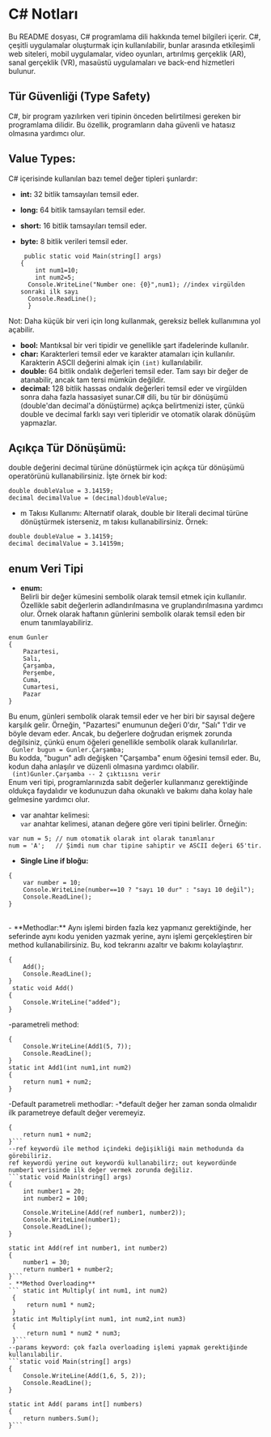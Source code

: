 # C# Notları

Bu README dosyası, C# programlama dili hakkında temel bilgileri içerir. C#, çeşitli uygulamalar oluşturmak için kullanılabilir, bunlar arasında etkileşimli web siteleri, mobil uygulamalar, video oyunları, artırılmış gerçeklik (AR), sanal gerçeklik (VR), masaüstü uygulamaları ve back-end hizmetleri bulunur.

## Tür Güvenliği (Type Safety)

C#, bir program yazılırken veri tipinin önceden belirtilmesi gereken bir programlama dilidir. Bu özellik, programların daha güvenli ve hatasız olmasına yardımcı olur.

## Value Types: 
C# içerisinde kullanılan bazı temel değer tipleri şunlardır:

- **int:** 32 bitlik tamsayıları temsil eder.
- **long:** 64 bitlik tamsayıları temsil eder.
- **short:** 16 bitlik tamsayıları temsil eder.
- **byte:** 8 bitlik verileri temsil eder.
  
  ```
   public static void Main(string[] args)
  {
      int num1=10;
      int num2=5;
    Console.WriteLine("Number one: {0}",num1); //index virgülden sonraki ilk sayı
    Console.ReadLine();
    }
  ```
Not: Daha küçük bir veri için long kullanmak, gereksiz bellek kullanımına yol açabilir.

- **bool:** Mantıksal bir veri tipidir ve genellikle şart ifadelerinde kullanılır.
- **char:** Karakterleri temsil eder ve karakter atamaları için kullanılır. Karakterin ASCII değerini almak için `(int)` kullanılabilir.
- **double:** 64 bitlik ondalık değerleri temsil eder. Tam sayı bir değer de atanabilir, ancak tam tersi mümkün değildir.
- **decimal:** 128 bitlik hassas ondalık değerleri temsil eder ve virgülden sonra daha fazla hassasiyet sunar.C# dili, bu tür bir dönüşümü (double'dan decimal'a dönüştürme) açıkça belirtmenizi ister, çünkü double ve decimal farklı sayı veri tipleridir ve otomatik olarak dönüşüm yapmazlar.

 ## Açıkça Tür Dönüşümü:
double değerini decimal türüne dönüştürmek için açıkça tür dönüşümü operatörünü kullanabilirsiniz. İşte örnek bir kod:

```
double doubleValue = 3.14159;
decimal decimalValue = (decimal)doubleValue;
```

- m Takısı Kullanımı:
Alternatif olarak, double bir literali decimal türüne dönüştürmek isterseniz, m takısı kullanabilirsiniz. Örnek:
 
```
double doubleValue = 3.14159;
decimal decimalValue = 3.14159m;
```

## enum Veri Tipi

- **enum:** <br> Belirli bir değer kümesini sembolik olarak temsil etmek için kullanılır. Özellikle sabit değerlerin adlandırılmasına ve gruplandırılmasına yardımcı olur. Örnek olarak haftanın günlerini sembolik olarak temsil eden bir enum tanımlayabiliriz.

```
enum Gunler
{
    Pazartesi,
    Salı,
    Çarşamba,
    Perşembe,
    Cuma,
    Cumartesi,
    Pazar
}
```
Bu enum, günleri sembolik olarak temsil eder ve her biri bir sayısal değere karşılık gelir.
Örneğin, "Pazartesi" enumunun değeri 0'dır, "Salı" 1'dir ve böyle devam eder. Ancak, bu değerlere doğrudan erişmek zorunda değilsiniz, çünkü enum öğeleri genellikle sembolik olarak kullanılırlar.
<br>
``` Gunler bugun = Gunler.Çarşamba;```<br>
Bu kodda, "bugun" adlı değişken "Çarşamba" enum öğesini temsil eder. Bu, kodun daha anlaşılır ve düzenli olmasına yardımcı olabilir.
 <br>
``` (int)Gunler.Çarşamba -- 2 çıktıısnı verir```<br>
Enum veri tipi, programlarınızda sabit değerler kullanmanız gerektiğinde oldukça faydalıdır ve kodunuzun daha okunaklı ve bakımı daha kolay hale gelmesine yardımcı olur.
- var anahtar kelimesi: <br>
`var` anahtar kelimesi, atanan değere göre veri tipini belirler. Örneğin:
```
var num = 5; // num otomatik olarak int olarak tanımlanır
num = 'A';   // Şimdi num char tipine sahiptir ve ASCII değeri 65'tir.
```
- **Single Line if bloğu:**
```static void Main(string[] args)
{
    var number = 10;
    Console.WriteLine(number==10 ? "sayı 10 dur" : "sayı 10 değil");
    Console.ReadLine();
}
```
<br>
- **Methodlar:** 
Aynı işlemi birden fazla kez yapmanız gerektiğinde, her seferinde aynı kodu yeniden yazmak yerine, aynı işlemi gerçekleştiren bir method kullanabilirsiniz. Bu, kod tekrarını azaltır ve bakımı kolaylaştırır.

```static void Main(string[] args)
{
    Add();
    Console.ReadLine();
}
 static void Add()
{
    Console.WriteLine("added");
}
```
-parametreli method:

```static void Main(string[] args)
{
    Console.WriteLine(Add1(5, 7));
    Console.ReadLine();
}
static int Add1(int num1,int num2)
{
    return num1 + num2;
}
```
-Default parametreli methodlar:
-*default değer her zaman sonda olmalıdır ilk parametreye default değer veremeyiz.
```static int Add2(int num1, int num2=15)
{
    return num1 + num2;
}```
--ref keywordü ile method içindeki değişikliği main methodunda da görebiliriz.
ref keywordü yerine out keywordü kullanabilirz; out keywordünde number1 verisinde ilk değer vermek zorunda değiliz.
```static void Main(string[] args)
{
    int number1 = 20;
    int number2 = 100;

    Console.WriteLine(Add(ref number1, number2));
    Console.WriteLine(number1);
    Console.ReadLine();
}
 
static int Add(ref int number1, int number2)
{
    number1 = 30;
    return number1 + number2;
}```
- **Method Overloading**
``` static int Multiply( int num1, int num2)
 {
     return num1 * num2;
 }
 static int Multiply(int num1, int num2,int num3)
 {
     return num1 * num2 * num3;
 }```
--params keyword: çok fazla overloading işlemi yapmak gerektiğinde kullanılabilir.
```static void Main(string[] args)
{
    Console.WriteLine(Add(1,6, 5, 2));
    Console.ReadLine();
}
 
static int Add( params int[] numbers)
{
    return numbers.Sum();
}```
